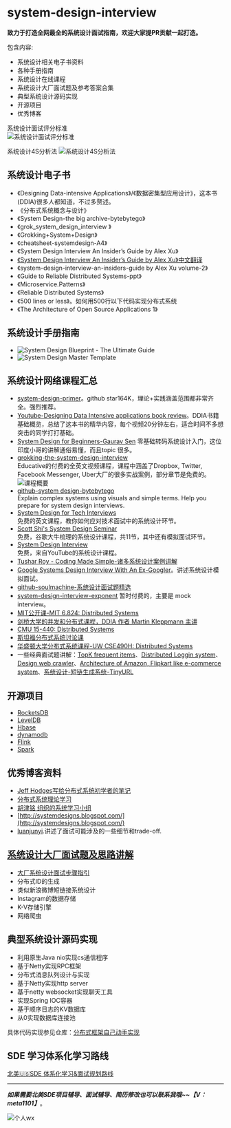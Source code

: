 # system-design-interview

<b>致力于打造全网最全的系统设计面试指南，欢迎大家提PR贡献一起打造。</b>

包含内容:  

- 系统设计相关电子书资料
- 各种手册指南
- 系统设计在线课程
- 系统设计大厂面试题及参考答案合集
- 典型系统设计源码实现
- 开源项目
- 优秀博客

系统设计面试评分标准  
![系统设计面试评分标准](https://github.com/xiajunhust/system-design-interview/blob/main/%E7%B3%BB%E7%BB%9F%E8%AE%BE%E8%AE%A1%E9%9D%A2%E8%AF%95%E8%AF%84%E5%88%86%E6%A0%87%E5%87%86.png)

系统设计4S分析法
![系统设计4S分析法](https://github.com/xiajunhust/system-design-interview/blob/main/%E7%B3%BB%E7%BB%9F%E8%AE%BE%E8%AE%A1-4S%E5%88%86%E6%9E%90%E6%B3%95.png)

## 系统设计电子书  
- 《Designing Data-intensive Applications》/《数据密集型应用设计》，这本书(DDIA)很多人都知道，不过多赘述。
- 《分布式系统概念与设计》
- 《System Design-the big archive-bytebytego》
- 《grok_system_design_interview 》
- 《Grokking+System+Design》
- 《cheatsheet-systemdesign-A4》
- 《System Design Interview An Insider’s Guide by Alex Xu》
- [《System Design Interview An Insider’s Guide by Alex Xu》中文翻译](https://github.com/Admol/SystemDesign)
- 《system-design-interview-an-insiders-guide by Alex Xu volume-2》
- 《Guide to Reliable Distributed Systems-ppt》
- 《Microservice.Patterns》
- 《Reliable Distributed Systems》
- 《500 lines or less》。如何用500行以下代码实现分布式系统
- 《The Architecture of Open Source Applications 1》

## 系统设计手册指南
- ![System Design Blueprint - The Ultimate Guide](https://github.com/summerjava/system-design-interview/blob/main/%E6%89%8B%E5%86%8C/System%20Design%20Blueprint%20-%20The%20Ultimate%20Guide.jpg)
- ![System Design Master Template](https://github.com/summerjava/system-design-interview/blob/main/%E6%89%8B%E5%86%8C/System%20Design%20Master%20Template.JPG)

## 系统设计网络课程汇总
- [system-design-primer](https://github.com/donnemartin/system-design-primer)。github star164K，理论+实践涵盖范围都非常齐全。强烈推荐。
- [Youtube-Designing Data Intensive applications book review](https://www.youtube.com/playlist?list=PL4KdJM8LzAMecwInbBK5GJ3Anz-ts75RQ)。DDIA书籍基础概览，总结了这本书的精华内容，每个视频20分钟左右，适合时间不多想突击的同学打打基础。
- [System Design for Beginners-Gaurav Sen](https://www.youtube.com/playlist?list=PLMCXHnjXnTnvo6alSjVkgxV-VH6EPyvoX)
零基础转码系统设计入门，这位印度小哥的讲解通俗易懂，而且topic 很多。
- [grokking-the-system-design-interview](https://www.educative.io/courses/grokking-the-system-design-interview?affiliate_id=5749180081373184)  
Educative的付费的全英文视频课程，课程中涵盖了Dropbox, Twitter, Facebook Messenger, Uber大厂的很多实战案例，部分章节是免费的。  
![课程概要](https://github.com/xiajunhust/system-design-interview/blob/main/%E7%94%B5%E5%AD%90%E4%B9%A6%E8%B5%84%E6%96%99/grokking-the-system-design-interview.png)
- [github-system design-bytebytego](https://github.com/ByteByteGoHq/system-design-101)  
Explain complex systems using visuals and simple terms. Help you prepare for system design interviews. 
- [System Design for Tech Interviews](https://www.hiredintech.com/courses/system-design)  
免费的英文课程，教你如何应对技术面试中的系统设计环节。
- [Scott Shi's System Design Seminar](https://www.youtube.com/playlist?app=desktop&list=PLAd5bt5mn3V3TrrJFBpnu4PH9e8KZMvNA)  
免费，谷歌大牛梳理的系统设计课程，共11节，其中还有模拟面试环节。
- [System Design Interview](https://www.youtube.com/c/SystemDesignInterview/videos)  
免费，来自YouTube的系统设计课程。
- [Tushar Roy - Coding Made Simple-诸多系统设计案例讲解](https://www.youtube.com/@tusharroy2525)
- [Google Systems Design Interview With An Ex-Googler](https://www.youtube.com/watch?v=q0KGYwNbf-0)。讲述系统设计模拟面试。
- [github-soulmachine-系统设计面试题精选](https://github.com/soulmachine/system-design)
- [system-design-interview-exponent](https://www.tryexponent.com/courses/system-design-interview)
暂时付费的，主要是 mock interview。
- [MIT公开课-MIT 6.824: Distributed Systems](https://pdos.csail.mit.edu/6.824/schedule.html)
- [剑桥大学的并发和分布式课程，DDIA 作者 Martin Kleppmann 主讲](https://www.cl.cam.ac.uk/teaching/2021/ConcDisSys/materials.html)
- [CMU 15-440: Distributed Systems](https://www.cs.cmu.edu/~dga/15-440/S14/syllabus.html)
- [斯坦福分布式系统讨论课](http://www.scs.stanford.edu/20sp-cs244b/)
- [华盛顿大学分布式系统课程-UW CSE490H: Distributed Systems](https://courses.cs.washington.edu/courses/cse490h/11wi/)
- 一些经典面试题讲解：[TopK frequent items](https://www.youtube.com/watch?v=kx-XDoPjoHw)、[Distributed Loggin system](https://www.youtube.com/watch?v=WzHgOl3xvu4)、[Design web crawler](https://www.youtube.com/watch?v=BKZxZwUgL3Y)、[Architecture of Amazon, Flipkart like e-commerce system](https://www.youtube.com/watch?v=2BWr0fsDSs0)、[系统设计-短链生成系统-TinyURL](https://www.bilibili.com/video/BV1dy4y1E7A3/)

## 开源项目  
- [RocketsDB](http://rocksdb.org/)
- [LevelDB](https://github.com/google/leveldb)
- [Hbase](https://hbase.apache.org/)
- [dynamodb](https://aws.amazon.com/cn/dynamodb/)
- [Flink](https://flink.apache.org/)
- [Spark](https://spark.apache.org/)

## 优秀博客资料  
- [Jeff Hodges写给分布式系统初学者的笔记](https://www.somethingsimilar.com/2013/01/14/notes-on-distributed-systems-for-young-bloods/)
- [分布式系统理论学习](https://www.the-paper-trail.org/post/2014-08-09-distributed-systems-theory-for-the-distributed-systems-engineer/)
- [胡津铭 组织的系统学习小组](https://learn-sys.github.io/cn/)
- [http://systemdesigns.blogspot.com/](http://systemdesigns.blogspot.com/)
- [luanjunyi](https://luanjunyi.medium.com/the-table-of-contents-416d2240fa8e).讲述了面试可能涉及的一些细节和trade-off.

## [系统设计大厂面试题及思路讲解](https://github.com/xiajunhust/system-design-interview/tree/main/%E5%A4%A7%E5%8E%82%E7%B3%BB%E7%BB%9F%E8%AE%BE%E8%AE%A1%E9%9D%A2%E8%AF%95%E7%9C%9F%E9%A2%98)
- [大厂系统设计面试步骤指引](https://github.com/xiajunhust/system-design-interview/blob/main/%E5%A4%A7%E5%8E%82%E7%B3%BB%E7%BB%9F%E8%AE%BE%E8%AE%A1%E9%9D%A2%E8%AF%95%E7%9C%9F%E9%A2%98/%E7%B3%BB%E7%BB%9F%E8%AE%BE%E8%AE%A1%E9%9D%A2%E8%AF%95%E6%AD%A5%E9%AA%A4%E6%8C%87%E5%BC%95.md)
- 分布式ID的生成
- 类似新浪微博短链接系统设计
- Instagram的数据存储
- K-V存储引擎
- 网络爬虫

## 典型系统设计源码实现
- 利用原生Java nio实现cs通信程序
- 基于Netty实现RPC框架
- 分布式消息队列设计与实现
- 基于Netty实现http server
- 基于netty websocket实现聊天工具
- 实现Spring IOC容器
- 基于顺序日志的KV数据库
- 从0实现数据库连接池

具体代码实现参见仓库：[分布式框架自己动手实现](https://github.com/xiajunhust/tinywheel)

## SDE 学习体系化学习路线  
[北美🇺🇸SDE 体系化学习&面试规划路线](https://github.com/summerjava/system-design-interview/blob/main/%F0%9F%87%BA%F0%9F%87%B8SDE%E5%AD%A6%E4%B9%A0%26%E9%9D%A2%E8%AF%95%E8%B7%AF%E7%BA%BF%E8%A7%84%E5%88%92.pdf)

---
***如果需要北美SDE项目辅导、面试辅导、简历修改也可以联系我哦~~【V：meta1101】***。

![个人wx](https://github.com/summerjava/awosome-cs/blob/main/%E4%B8%AA%E4%BA%BA%E5%BE%AE%E4%BF%A1.jpg)

